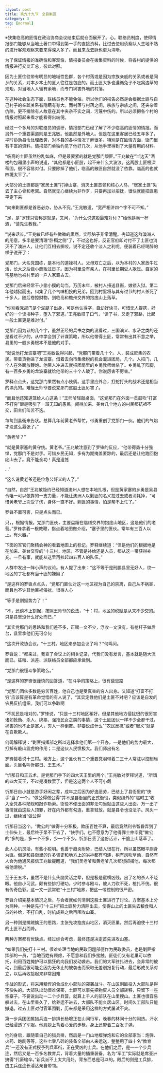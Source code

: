 ```yaml
---
layout: post
title: 第九十九节　全县剿匪
category: 3
tag: [normal]
---
```


※狭集临高的匪情在政治协商会议结束后就仓面展开了。心。联络员制度，使得情报部门能够从当地土著口中得到第一手的直接资料，比过去使用侦察队人生地不熟的进行客观观察来要来得深入多了。而且来龙去脉也更为清晰。

为了保证情报的准确性和客观性，情报委员会在拨集资料的时候，将各村的提供的情报进行交叉汇总，彼此对照。

因为土匪往往带有明显的地域性色群，各个村落或是因为宗族亲戚的关系或者是同乡的关系，对本乡本土的匪人往往是包庇的。而土匪大多也遵循兔子不吃窝边草的规矩，对当地人人留有余地，而专门祸害外地的村落。

在这种社会生态下面，联络员也不能免俗。所以他们的报告必然是会根据土匪与自己村子的亲疏关系有隐瞒有夸大。而村落与村落之间，宗族与宗族之间，还夹杂着仇隙，更不排除有人故意在其中夹杂不实之词，污蔑中伤的。所以必须把各个村的情报对照起来看才能看得出端倪。

经过一个多月的对联络员的调研，情报部门已经了解了不少临高的匪情的情报。而另外一个重要渠道则是王兆敏。他虽然是外地人。但是在这里客居已经五年多了，平时协助县令处理政务，对本县的各种情况了解很多，特别是在匪情方面，衙门里有丰富的资料。情报部门单独约见了他好几次，从他手里得到了大量有用的材料。

“临高的土匪虽然纷乱如麻，但是最要紧的就是党那门顽匪。”王兆敏在“半边天”酒楼的包厢里小声的说道，“其他都是小匪股，起不来什么大波浪。这两股土匪根深蒂固，很不容易对付。只要除掉了他们，临高的散匪自然就没了依靠。临高的也就四境太平了。”

大部分的土匪都是“家居土匪”打掉山寨，消灭土匪首领和核心人马，“居家土匪”失去了主心骨和老窝。自然就无心继续为非作歹，只要再加以招抚，很快就能把匪患平定下来

“向来剿匪都是首恶必办，胁从不究。”王兆敏道，“宽严相济四个字不可不知。”

“足，是”罗锋只管称是就是，又问，“为什么说这股最难对付？”给他斟满一杯酒，“请先生教我。”

“说来话长。”王兆敏已经有些微微的熏然，实际脑子非常清醒。冉知道这群澳洲人的用意，多半是要清理“卧榻之侧”了，不过这也好，反正官府即对付不了土匪也消灭不了澳洲人，让他们互相去撕咬，说不定还收个淡人之利呢。便装着已经喝醉的样子说开了：

党那门，大名党国栋，是本地的道禄村人。父母双亡之后，以为本村的人家放牛过活，长大之后做小商贩过日子。因为村里没有亲人，在村里长期受人欺压。自家的宅基地也被村里的一户人家霸占去。

党那门后来经常干小偷小摸的勾当，万历末年，被村人扭送县衙，娘锁入狱。第二年他越狱而出，纠集了几个气味相投的兄弟，回到村里将与其有过节的村人杀死了十多人，随后卷掠财物，到临高和檐州交界的抱庞山上落草。

“你别看党那门是个泥腿子出身，可是他认得字，自幼好读书，可惜无人提携，好好的一个读书种子，堕入了邪道。”王兆敏叹了口气，“读了书，又走了邪路，比起一般土匪更是难对付。”

党那门因为认的几个字，虽然正经的兵书之类的没看过，三国演义、水浒之类的还是看过不少的，从中学会到了计谋策略，所以他带得土匪，常常有出其不意之举，县里的一般乡勇根本不是他的对手。

“就说他打龙波寨吧”王兆敏说得兴起，“党那门带着几十个。人，装成赶集的农民。带着货物进了龙波寨。借着去向市集缴税的机会混进团局，几个。人把门，几个人在外面放鞭炮。他带人冲进去就把团局里的乡勇教师给杀了。乡勇乱了阵脚，有一百多乡勇的龙波寨就给他带的三十个人破了。你说厉害不厉害。”

罗释点点头，这党那门果然有点小伎俩。这手里应外合，打蛇打头的战术还是相当的漂亮的。难怪王师爷要说党那门这股土匪厉害了。

“而且他还知道笼给人心这条！”王师爷轻敲桌面，“这党那门在外面一贯鼓吹“打富不打穷”很是吸引了一班无知的愚民。闹得加来、美台几个地方的村民都抗祖不交，田主们叫苦不迭。

每每到县衙来告状。总算几年前黄老爷帮忙，带勇重创了党那门一伙。他们的气焰才没这么嚣张了。”

“黄老爷？”

“就是黄家塞的黄守统。黄老爷。”王兆敏注意到了罗锋的反应，“他带得勇十分强悍，党那门不是对手。可惜乡民无知，多有为期掩盖匿踪的，最后还是让他跑回抱庞山去了。竟不能全功！真是遗憾

…”

“这么说黄老爷还是位急公好义的人了。”

“自然，自然”王兆敏隐约已经知道澳州人想在本地扎根，但是黄家塞的乡勇是吴县令唯一可以依靠的一支力量，不能让澳洲人以剿匪的名义拉过去或者消耗掉，“可惜黄老爷上次受了伤，身体一直不好。剿匪的事情，怕是帮不上忙了。”

罗锋不置可否，只是点头而已。

只，，根据情报。党那门匪伙，主要盘踞在临缮交界的抱庞山地区，这是他们的老营。”罗锋拿着一根教鞭，指点着地图做介绍，“塞子里的匪伙。常年有三百人以上。有火器。”

下面的军官们聚精会神的看着地图上的标记。罗释继续道：“但是他们的根据地是在加来、美台交界的“十三村，地区，不管是补给还是人员，都从这一带获得补充。一旦有事，就能从这里再拉起四五百人的队伍。”

人群中发出一阵小声的议论。有人提了出来：“这不等于是刑鹏县里无好人，纹一地区的丁壮都有当十匪的嫌疑了

“是这样的罗锋点点头，“党那门匪伙对这一地区视为自己的禁离，自己从不祸害，而且也不许其他匪祸侵扰，很得人心

“等手是割据势力了！”

“不，还谈不上割据，按照王师爷的说法，“十：村，地区的税赋是从来不少交的。只是县里没什么好处而已。”

“其实党那门的思路和我们差不多，正赋一文不少，浮收一文没有。有枪杆子做后台，县里拿他们无可奈何

“这次开政协会议，“十三村。地区来参加会议了吗？”何鸣问。

罗锋说：“都来过。我查了会议上的相关记录，代我们没有发言，基本就是随大流而已。征粮、派差、派联络员全部都应承做到。

“党那门很懂斗争策略么。”

“是这样的罗锋很谨慎的回答道，“在斗争的策略上，很有些思路

“党那门团伙多数是穷苦百姓，他自己也是受真害的穷人出身。又知道“打富不打穷”应该算是有革命觉悟的有人说了，“其实定性他们是土匪不对吧？应该是自发的农民反抗组织。我们可以争取啊

“不扰民是相对的。”罗锋说，“只是十三村地区稍好，但是其他地方侵扰很的很厉害诸如抢劫、杀人、绑票、强抢民女之类的事情，这个土匪团伙一样不少全都干过。祸害的也不止是富人，穷人一样倒霉。非要说成什么"“农民反抗”或者“起义”就是在自欺欺人。

何鸣解释说：“剿匪指挥部之所以选择拿他们第一个开办。一是他们的势力最大，打掉有敲山震虎的作用；二是这伙人民愤极大。我们师出有名

罗锋接着说十三村。地方上，这个匪伙有二个重要党羽带着二三十人常驻以控制局面。头目名叫忻那日、王五术。”

“忻那日和王五术，是党那门手下的四大天王里的两个。”王兆敏对罗释说道，“所谓的四大天王，不过是凑数罢了，但是这这两个人不可小觑

忻那日自小就是游手好闲之辈，成年之后因为好逸恶劳，巴结上了县衙里的“快手”当了一个。“做公得做公得”并不是县衙里的正式衙役，类似编外的“临时工”收入全凭各种陋规和敲诈勒索。衙役不便出面的非法勾当就由这些人出面。万一出了事情就由这些人顶罪，好在内外都有勾连，重拿轻放，就是县令也没法子。风头一过，继续当“做公得

忻那日当这个。“做公的”做得十分积极，欺压百姓不算，最后竟然利令智昏弄到了士伸头上，最后终于呆不下去了，“快手们。也不愿意为了他得罪士仲毕竟”做公的”多的是，多一个不多，少一个不少。忻那日丢了这份活计，干脆上山落草了。

此人心机灵活，有些小聪明。也善于趋炎附势，巴结人很在行。所以虽然眼平厕身为匪。但是和县衙里的许多胥吏和地方上的劣神都有勾连，稍有风吹草动，自然有人会为他通风报信王兆敏提醒道，“我们吴老爷和黄老爷几次都想抓捕他，每次都被他滑脱。”

至于王五术，虽然不是什么头脑灵活之辈，但是极是蛮横凶残，出了名的杀人不眨眼。他自小习武，颇有些排打硬功，少时参与殴斗，被人刀砍不死，枪扎不伤。很有传奇色彩。这一文一武常驻“十三村”地界，把这一带控制的很严密。

罗锋介绍完基本情况之后。与会者就如何清剿这股土匪进行了讨论。方案基本上分为两种。一种是先打“十三村”把土匪势力清除出去，使得山上的土匪失去粮食和人员的补给，不打自乱，时机成熟之后再围攻山寨。

另一种则是擒贼擒王的思路，主张先攻抱庞山地区，消灭匪巢，然后再迫使十三村的土匪不战而降。

两种方案都有优缺点。经过综合考虑，最终还是决定首先进攻山塞。

“如果我们先打十三村。很难处理当地的民政问题部德作为民政委员，也是剿匪指挥部的一员，“当地百姓有顾虑，不愿意和我们多接触。匪徒们又有老巢可以依托，利用百姓掩护可以猖狂的向我们发动袭击。我们的大军驻扎进去，会非常的被动，到最后很可能会因为无休止的被袭击而采取无差别报复行动，最后形成关系对立，以后再收拾起来非常困难

作战的形式，将采用精悍的合成化小部队的突袭战斗。在山区剿匪投入大部队是得不偿失的。大部队出动很难保密，土匪可以事先把物资人员全部转移，只留下一座空寨子。不要说出动一二个步兵营，就算上千人的部队在山里搜山。土匪也很容易躲过去。在山里呆久了，给养运不进去，大部队不能久居山区。时间久工部队只能撤退。过去土匪对付官军围剿，历来都是采用这样的方式屡试不爽。

第一步兵团团属猎兵连一排排长杨增正在山间行军，晚春的林间十分的闷热。汗水已经浸透了军服。他肩膀上背着心爱的步枪，身上还带着二百发子弹。

他的身后，跟随着自己的猎兵排，然后是一门山地榴弹炮和它的全部家当：炮弹、火药、跑刷等等，这些七零八碎的装备全部由人来运送，整整用了四十名“教育兵”一还没有正式授予列兵军衔，正在受凶的士兵。在他们之后，是一一个步兵连，然后又是一百多名教育兵，背着大量的插重装备。名为“军工”实际就是席亚洲搞得“代畜输卒。”新兵派不上太大用处。背东西总是可以的。殿后的则是工兵排，由工兵连连长潘达亲自带领。